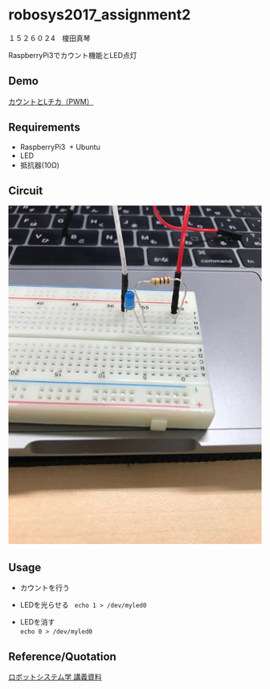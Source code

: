 # robosys2017_assignment2
１５２６０２4　榎田真琴

RaspberryPi3でカウント機能とLED点灯
## Demo
[カウントとLチカ（PWM）](https://youtu.be/A7AUHAlWvvs)
## Requirements
+ RaspberryPi3
  + Ubuntu
+ LED  
+ 抵抗器(10Ω)  
## Circuit
![](https://github.com/Enokida1223/robosys2017_assignment2/blob/master/IMG_7233.JPG)　
## Usage
+ カウントを行う
 
+ LEDを光らせる  
`echo 1 > /dev/myled0`
+ LEDを消す  
`echo 0 > /dev/myled0`

## Reference/Quotation
[ロボットシステム学 講義資料](https://github.com/ryuichiueda/robosys2017/blob/master/12.md)
